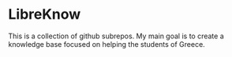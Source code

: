# LibreKnow
This is a collection of github subrepos. My main goal is to create a knowledge base focused on helping the students of Greece. 
